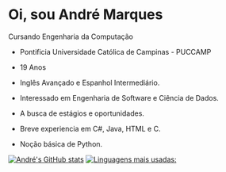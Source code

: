 # Oi, sou André Marques

Cursando Engenharia da Computação 
- Pontificia Universidade Católica de Campinas - PUCCAMP
- 19 Anos
- Inglês Avançado e Espanhol Intermediário.

- Interessado em Engenharia de Software e Ciência de Dados.
- A busca de estágios e oportunidades.
- Breve experiencia em C#, Java, HTML e C.
- Noção básica de Python.

[![André's GitHub stats](https://github-readme-stats.vercel.app/api?username=andrecostamarques&show_icons=true&theme=dracula)](https://github.com/andrecostamarques)
[![Linguagens mais usadas:](https://github-readme-stats.vercel.app/api/top-langs/?username=andrecostamarques)](https://github.com/andrecostamarques)
